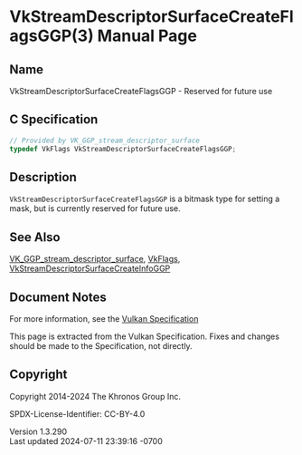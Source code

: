 # VkStreamDescriptorSurfaceCreateFlagsGGP(3) Manual Page

## Name

VkStreamDescriptorSurfaceCreateFlagsGGP - Reserved for future use



## <a href="#_c_specification" class="anchor"></a>C Specification

``` c
// Provided by VK_GGP_stream_descriptor_surface
typedef VkFlags VkStreamDescriptorSurfaceCreateFlagsGGP;
```

## <a href="#_description" class="anchor"></a>Description

`VkStreamDescriptorSurfaceCreateFlagsGGP` is a bitmask type for setting
a mask, but is currently reserved for future use.

## <a href="#_see_also" class="anchor"></a>See Also

[VK_GGP_stream_descriptor_surface](https://registry.khronos.org/vulkan/specs/1.3-extensions/man/html/VK_GGP_stream_descriptor_surface.html),
[VkFlags](https://registry.khronos.org/vulkan/specs/1.3-extensions/man/html/VkFlags.html),
[VkStreamDescriptorSurfaceCreateInfoGGP](https://registry.khronos.org/vulkan/specs/1.3-extensions/man/html/VkStreamDescriptorSurfaceCreateInfoGGP.html)

## <a href="#_document_notes" class="anchor"></a>Document Notes

For more information, see the <a
href="https://registry.khronos.org/vulkan/specs/1.3-extensions/html/vkspec.html#VkStreamDescriptorSurfaceCreateFlagsGGP"
target="_blank" rel="noopener">Vulkan Specification</a>

This page is extracted from the Vulkan Specification. Fixes and changes
should be made to the Specification, not directly.

## <a href="#_copyright" class="anchor"></a>Copyright

Copyright 2014-2024 The Khronos Group Inc.

SPDX-License-Identifier: CC-BY-4.0

Version 1.3.290  
Last updated 2024-07-11 23:39:16 -0700
